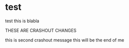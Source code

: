 # test

test
this is blabla

THESE ARE CRASHOUT CHANGES

this is second crashout message this will be the end of me
